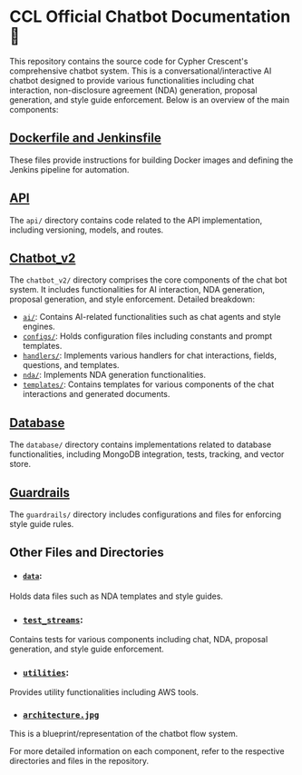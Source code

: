 # CCL Official Chatbot Documentation :book:

This repository contains the source code for Cypher Crescent's comprehensive chatbot system.
This is a conversational/interactive AI chatbot designed to provide various functionalities including chat interaction, non-disclosure agreement (NDA) generation, proposal generation, and style guide enforcement. Below is an overview of the main components:

## [Dockerfile and Jenkinsfile](architecture.jpg)
These files provide instructions for building Docker images and defining the Jenkins pipeline for automation.

## [API](./api/Readme.md)
The `api/` directory contains code related to the API implementation, including versioning, models, and routes.

## [Chatbot_v2](./chatbot_v2/Readme.md)
The `chatbot_v2/` directory comprises the core components of the chat bot system. It includes functionalities for AI interaction, NDA generation, proposal generation, and style enforcement. Detailed breakdown:
- [`ai/`](./chatbot_v2/ai/Readme.md): Contains AI-related functionalities such as chat agents and style engines.
- [`configs/`](./chatbot_v2/): Holds configuration files including constants and prompt templates.
- [`handlers/`](./chatbot_v2/handlers/): Implements various handlers for chat interactions, fields, questions, and templates.
- [`nda/`](./chatbot_v2/nda/): Implements NDA generation functionalities.
- [`templates/`](./chatbot_v2/templates/): Contains templates for various components of the chat interactions and generated documents.

## [Database](./Database/Readme.md)
The `database/` directory contains implementations related to database functionalities, including MongoDB integration, tests, tracking, and vector store.

## [Guardrails](./guardrails/Readme.md)
The `guardrails/` directory includes configurations and files for enforcing style guide rules.

## Other Files and Directories
- #### [`data`](./data/Readme.md): 
Holds data files such as NDA templates and style guides.
 
- ### [`test_streams`](./test_streams/Readme.md): 
Contains tests for various components including chat, NDA, proposal generation, and style guide enforcement.
- ### [`utilities`](./utilities/Readme.md):
 Provides utility functionalities including AWS tools.

- ### [`architecture.jpg`](./architecture.jpg)
This is a blueprint/representation of the chatbot flow system. 

For more detailed information on each component, refer to the respective directories and files in the repository.

